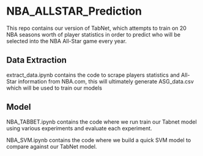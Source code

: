 # NBA_ALLSTAR_Prediction

This repo contains our version of TabNet, which attempts to train on 20 NBA seasons worth of player statistics in order to predict who will be selected into the NBA All-Star game every year. 

## Data Extraction
extract_data.ipynb contains the code to scrape players statistics and All-Star information from NBA.com, this will ultimately generate ASG_data.csv which will be used to train our models

## Model
NBA_TABBET.ipynb contains the code where we run train our Tabnet model using various experiments and evaluate each experiment. 

NBA_SVM.ipynb contains the code where we build a quick SVM model to compare against our TabNet model. 
